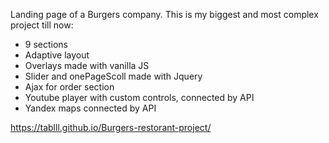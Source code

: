 Landing page of a Burgers company.
This is my biggest and most complex project till now:

- 9 sections
- Adaptive layout
- Overlays made with vanilla JS
- Slider and onePageScoll made with Jquery
- Ajax for order section
- Youtube player with custom controls, connected by API 
- Yandex maps connected by API

https://tablll.github.io/Burgers-restorant-project/
